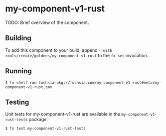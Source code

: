 # my-component-v1-rust

TODO: Brief overview of the component.

## Building

To add this component to your build, append
`--with tools/create/goldens/my-component-v1-rust`
to the `fx set` invocation.

## Running

```
$ fx shell run fuchsia-pkg://fuchsia.com/my-component-v1-rust#meta/my-component-v1-rust.cmx
```

## Testing

Unit tests for my-component-v1-rust are available in the `my-component-v1-rust-tests`
package.

```
$ fx test my-component-v1-rust-tests
```

